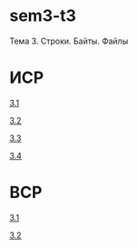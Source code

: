 # sem3-t3
Тема 3. Строки. Байты. Файлы

# ИСР
[3.1](invartask3.1.md)

[3.2](invartask3.2.py)

[3.3]()

[3.4](invartask3.4.py)

# ВСР
[3.1](vartask3.1.py)

[3.2](vartask3.2.py)

